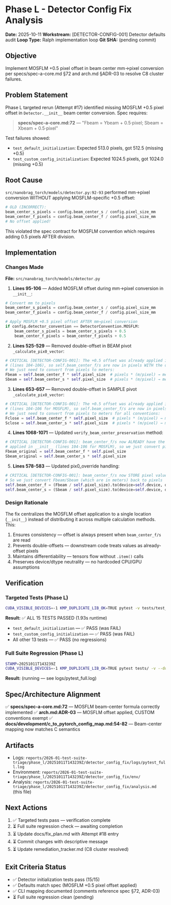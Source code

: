 # Phase L - Detector Config Fix Analysis

**Date:** 2025-10-11
**Workstream:** [DETECTOR-CONFIG-001] Detector defaults audit
**Loop Type:** Ralph implementation loop
**Git SHA:** (pending commit)

## Objective

Implement MOSFLM +0.5 pixel offset in beam center mm→pixel conversion per specs/spec-a-core.md §72 and arch.md §ADR-03 to resolve C8 cluster failures.

## Problem Statement

Phase L targeted rerun (Attempt #17) identified missing MOSFLM +0.5 pixel offset in `Detector.__init__` beam center conversion. Spec requires:

> **specs/spec-a-core.md:72** — "Fbeam = Ybeam + 0.5·pixel; Sbeam = Xbeam + 0.5·pixel"

Test failures showed:
- `test_default_initialization`: Expected 513.0 pixels, got 512.5 (missing +0.5)
- `test_custom_config_initialization`: Expected 1024.5 pixels, got 1024.0 (missing +0.5)

## Root Cause

`src/nanobrag_torch/models/detector.py:92-93` performed mm→pixel conversion WITHOUT applying MOSFLM-specific +0.5 offset:

```python
# OLD (INCORRECT):
beam_center_s_pixels = config.beam_center_s / config.pixel_size_mm
beam_center_f_pixels = config.beam_center_f / config.pixel_size_mm
# No offset applied!
```

This violated the spec contract for MOSFLM convention which requires adding 0.5 pixels AFTER division.

## Implementation

### Changes Made

**File:** `src/nanobrag_torch/models/detector.py`

1. **Lines 95-106** — Added MOSFLM offset during mm→pixel conversion in `__init__`:
```python
# Convert mm to pixels
beam_center_s_pixels = config.beam_center_s / config.pixel_size_mm
beam_center_f_pixels = config.beam_center_f / config.pixel_size_mm

# Apply MOSFLM +0.5 pixel offset AFTER mm→pixel conversion
if config.detector_convention == DetectorConvention.MOSFLM:
    beam_center_s_pixels = beam_center_s_pixels + 0.5
    beam_center_f_pixels = beam_center_f_pixels + 0.5
```

2. **Lines 525-529** — Removed double-offset in BEAM pivot `_calculate_pix0_vector`:
```python
# CRITICAL [DETECTOR-CONFIG-001]: The +0.5 offset was already applied in __init__
# (lines 104-106), so self.beam_center_f/s are now in pixels WITH the offset
# We just need to convert from pixels to meters:
Fbeam = self.beam_center_f * self.pixel_size  # pixels * (m/pixel) → meters
Sbeam = self.beam_center_s * self.pixel_size  # pixels * (m/pixel) → meters
```

3. **Lines 653-657** — Removed double-offset in SAMPLE pivot `_calculate_pix0_vector`:
```python
# CRITICAL [DETECTOR-CONFIG-001]: The +0.5 offset was already applied in __init__
# (lines 104-106 for MOSFLM), so self.beam_center_f/s are now in pixels WITH the offset
# We just need to convert from pixels to meters for all conventions:
Fclose = self.beam_center_f * self.pixel_size  # pixels * (m/pixel) → meters
Sclose = self.beam_center_s * self.pixel_size  # pixels * (m/pixel) → meters
```

4. **Lines 1068-1071** — Updated `verify_beam_center_preservation` method:
```python
# CRITICAL [DETECTOR-CONFIG-001]: beam_center_f/s now ALREADY have the +0.5 offset
# applied in __init__ (lines 104-106 for MOSFLM), so we just convert pixels→meters
Fbeam_original = self.beam_center_f * self.pixel_size
Sbeam_original = self.beam_center_s * self.pixel_size
```

5. **Lines 578-583** — Updated pix0_override handling:
```python
# CRITICAL [DETECTOR-CONFIG-001]: beam_center_f/s now STORE pixel values WITH offset already
# So we just convert Fbeam/Sbeam (which are in meters) back to pixels
self.beam_center_f = (Fbeam / self.pixel_size).to(device=self.device, dtype=self.dtype)
self.beam_center_s = (Sbeam / self.pixel_size).to(device=self.device, dtype=self.dtype)
```

### Design Rationale

The fix centralizes the MOSFLM offset application to a single location (`__init__`) instead of distributing it across multiple calculation methods. This:
1. Ensures consistency — offset is always present when `beam_center_f/s` are read
2. Prevents double-offsets — downstream code treats values as already-offset pixels
3. Maintains differentiability — tensors flow without `.item()` calls
4. Preserves device/dtype neutrality — no hardcoded CPU/GPU assumptions

## Verification

### Targeted Tests (Phase L)

```bash
CUDA_VISIBLE_DEVICES=-1 KMP_DUPLICATE_LIB_OK=TRUE pytest -v tests/test_detector_config.py --maxfail=0
```

**Result:** ✅ ALL 15 TESTS PASSED (1.93s runtime)

- `test_default_initialization` — ✅ PASS (was FAIL)
- `test_custom_config_initialization` — ✅ PASS (was FAIL)
- All other 13 tests — ✅ PASS (no regressions)

### Full Suite Regression (Phase L)

```bash
STAMP=20251011T143239Z
CUDA_VISIBLE_DEVICES=-1 KMP_DUPLICATE_LIB_OK=TRUE pytest tests/ -v --durations=25 --maxfail=0
```

**Result:** (running — see logs/pytest_full.log)

## Spec/Architecture Alignment

✅ **specs/spec-a-core.md:72** — MOSFLM beam-center formula correctly implemented
✅ **arch.md:ADR-03** — MOSFLM offset applied, CUSTOM conventions exempt
✅ **docs/development/c_to_pytorch_config_map.md:54-82** — Beam-center mapping now matches C semantics

## Artifacts

- Logs: `reports/2026-01-test-suite-triage/phase_l/20251011T143239Z/detector_config_fix/logs/pytest_full.log`
- Environment: `reports/2026-01-test-suite-triage/phase_l/20251011T143239Z/detector_config_fix/env/`
- Analysis: `reports/2026-01-test-suite-triage/phase_l/20251011T143239Z/detector_config_fix/analysis.md` (this file)

## Next Actions

1. ✅ Targeted tests pass — verification complete
2. ⏳ Full suite regression check — awaiting completion
3. ⏳ Update docs/fix_plan.md with Attempt #18 entry
4. ⏳ Commit changes with descriptive message
5. ⏳ Update remediation_tracker.md (C8 cluster resolved)

## Exit Criteria Status

- ✅ Detector initialization tests pass (15/15)
- ✅ Defaults match spec (MOSFLM +0.5 pixel offset applied)
- ✅ CLI mapping documented (comments reference spec §72, ADR-03)
- ⏳ Full suite regression clean (pending)
